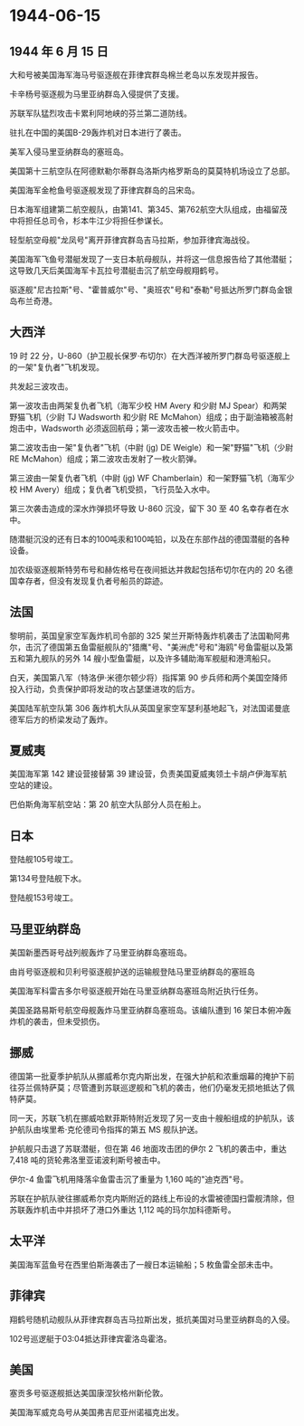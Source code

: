 # 1944-06-15

## 1944 年 6 月 15 日

大和号被美国海军海马号驱逐舰在菲律宾群岛棉兰老岛以东发现并报告。

卡辛杨号驱逐舰为马里亚纳群岛入侵提供了支援。

苏联军队猛烈攻击卡累利阿地峡的芬兰第二道防线。

驻扎在中国的美国B-29轰炸机对日本进行了袭击。

美军入侵马里亚纳群岛的塞班岛。

美国第十三航空队在阿德默勒尔蒂群岛洛斯内格罗斯岛的莫莫特机场设立了总部。

美国海军金枪鱼号驱逐舰发现了菲律宾群岛的吕宋岛。

日本海军组建第二航空舰队，由第141、第345、第762航空大队组成，由福留茂中将担任总司令，杉本牛江少将担任参谋长。

轻型航空母舰"龙凤号"离开菲律宾群岛吉马拉斯，参加菲律宾海战役。

美国海军飞鱼号潜艇发现了一支日本航母舰队，并将这一信息报告给了其他潜艇；这导致几天后美国海军卡瓦拉号潜艇击沉了航空母舰翔鹤号。

驱逐舰"尼古拉斯"号、"霍普威尔"号、"奥班农"号和"泰勒"号抵达所罗门群岛金银岛布兰奇港。

## 大西洋

19 时 22
分，U-860（护卫舰长保罗·布切尔）在大西洋被所罗门群岛号驱逐舰上的一架"复仇者"飞机发现。

共发起三波攻击。

第一波攻击由两架复仇者飞机（海军少校 HM Avery 和少尉 MJ
Spear）和两架野猫飞机（少尉 TJ Wadsworth 和少尉 RE
McMahon）组成；由于副油箱被高射炮击中，Wadsworth
必须返回航母；第一波攻击被一枚火箭击中。

第二波攻击由一架"复仇者"飞机（中尉 (jg) DE
Weigle）和一架"野猫"飞机（少尉 RE
McMahon）组成；第二波攻击发射了一枚火箭弹。

第三波由一架复仇者飞机（中尉 (jg) WF
Chamberlain）和一架野猫飞机（海军少校 HM
Avery）组成；复仇者飞机受损，飞行员坠入水中。

第三次袭击造成的深水炸弹损坏导致 U-860 沉没，留下 30 至 40
名幸存者在水中。

随潜艇沉没的还有日本的100吨汞和100吨铅，以及在东部作战的德国潜艇的各种设备。

加农级驱逐舰斯特劳布号和赫佐格号在夜间抵达并救起包括布切尔在内的 20
名德国幸存者，但没有发现复仇者号船员的踪迹。

## 法国

黎明前，英国皇家空军轰炸机司令部的 325
架兰开斯特轰炸机袭击了法国勒阿弗尔，击沉了德国第五鱼雷艇舰队的"猎鹰"号、"美洲虎"号和"海鸥"号鱼雷艇以及第五和第九舰队的另外
14 艘小型鱼雷艇，以及许多辅助海军舰艇和港湾船只。

白天，美国第八军（特洛伊·米德尔顿少将）指挥第 90
步兵师和两个美国空降师投入行动，负责保护即将发动的攻占瑟堡进攻的后方。

美国陆军航空队第 306
轰炸机大队从英国皇家空军瑟利基地起飞，对法国诺曼底德军后方的桥梁发动了轰炸。

## 夏威夷

美国海军第 142 建设营接替第 39
建设营，负责美国夏威夷领土卡胡卢伊海军航空站的建设。

巴伯斯角海军航空站：第 20 航空大队部分人员在船上。

## 日本

登陆舰105号竣工。

第134号登陆舰下水。

登陆舰153号竣工。

## 马里亚纳群岛

美国新墨西哥号战列舰轰炸了马里亚纳群岛塞班岛。

由肖号驱逐舰和贝利号驱逐舰护送的运输舰登陆马里亚纳群岛的塞班岛

美国海军科雷吉多尔号驱逐舰开始在马里亚纳群岛塞班岛附近执行任务。

美国圣路易斯号航空母舰轰炸马里亚纳群岛塞班岛。该编队遭到 16
架日本俯冲轰炸机的袭击，但未受损伤。

## 挪威

德国第一批夏季护航队从挪威希尔克内斯出发，在强大护航和浓重烟幕的掩护下前往芬兰佩特萨莫；尽管遭到苏联巡逻舰和飞机的袭击，他们仍毫发无损地抵达了佩特萨莫。

同一天，苏联飞机在挪威哈默菲斯特附近发现了另一支由十艘船组成的护航队，该护航队由埃里希·克伦德司令指挥的第五
MS 舰队护送。

护航舰只击退了苏联潜艇，但在第 46 地面攻击团的伊尔 2 飞机的袭击中，重达
7,418 吨的货轮弗洛里亚诺波利斯号被击中。

伊尔-4 鱼雷飞机用降落伞鱼雷击沉了重量为 1,160 吨的"迪克西"号。

苏联在护航队驶往挪威希尔克内斯附近的路线上布设的水雷被德国扫雷舰清除，但苏联轰炸机击中并损坏了港口外重达
1,112 吨的玛尔加科德斯号。

## 太平洋

美国海军蓝鱼号在西里伯斯海袭击了一艘日本运输船；5 枚鱼雷全部未击中。

## 菲律宾

翔鹤号随机动舰队从菲律宾群岛吉马拉斯出发，抵抗美国对马里亚纳群岛的入侵。

102号巡逻艇于03:04抵达菲律宾霍洛岛霍洛。

## 美国

塞贡多号驱逐舰抵达美国康涅狄格州新伦敦。

美国海军威克岛号从美国弗吉尼亚州诺福克出发。

